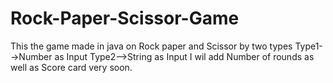 # Rock-Paper-Scissor-Game
This the game made in java on Rock paper and Scissor by two types 
Type1-->Number as Input
Type2-->String as Input
I wil add Number of rounds as well as Score card very soon.
